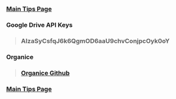 ### [Main Tips Page](https://github.com/sethfuller/tips/blob/main/tech_tips/main_tech_tips.md)

### Google Drive API Keys
> ### AIzaSyCsfqJ6k6QgmOD6aaU9chvConjpcOyk0oY

### Organice

> ### [Organice Github](https://github.com/200ok-ch/organice)

### [Main Tips Page](https://github.com/sethfuller/tips/blob/main/tech_tips/main_tech_tips.md)
